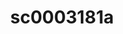 ---
ee_id: '229'
site: '1'
type: '2'
long_id: 2010-013 sc0003181a
url: 2010-013-sc0003181a
title: sc0003181a
year: '2010'
medium: 'Pen on All Purpose Security Paper (Grey) #24 bond'
commission:
dims: 11 x 8.5 inches
pitch:
ps:
live_url:
related:
youtube:
imgs: cadliner-drawing-2010-013-digital-database-ih_1.jpg
subheading:
display_year: '2010'
download:
add_credit:
add_credits:
related_code:
layout: things-i-made
---